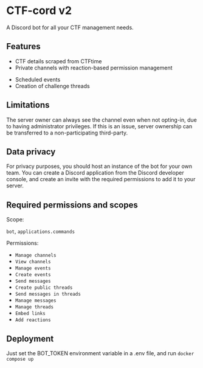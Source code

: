 # CTF-cord v2

A Discord bot for all your CTF management needs. 

## Features

* CTF details scraped from CTFtime
* Private channels with reaction-based permission management
- Scheduled events
- Creation of challenge threads

## Limitations

The server owner can always see the channel even when not opting-in, due to
having administrator privileges. If this is an issue, server ownership can be
transferred to a non-participating third-party.

## Data privacy

For privacy purposes, you should host an instance of the bot for your own
team. You can create a Discord application from the Discord developer console,
and create an invite with the required permissions to add it to your server.

## Required permissions and scopes

Scope:

`bot`, `applications.commands`

Permissions:

- `Manage channels`
- `View channels`
- `Manage events`
- `Create events`
- `Send messages`
- `Create public threads`
- `Send messages in threads`
- `Manage messages`
- `Manage threads`
- `Embed links`
- `Add reactions`

## Deployment

Just set the BOT_TOKEN environment variable in a .env file, and run `docker compose up`
